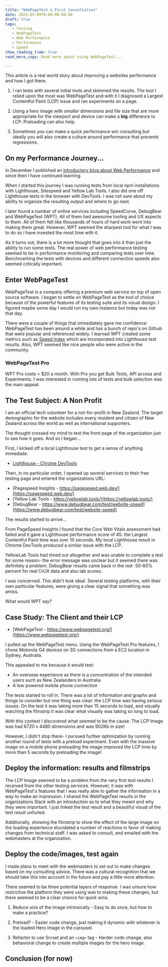 ```yaml
---
title: "WebPageTest & First Consultation"
date: 2023-05-09T8:00:00-08:00
draft: true
tags: 
   - Testing
   - WebPageTest
   - Web Performance
   - Performance
   - Speed
show_reading_time: true
read_more_copy: Read more about using WebPageTest...

---
```


This article is a real world story about improving a websites performance and how I got there.
 
1. I ran tests with several initial tools and skimmed the results. The tool I relied upon the most was WebPageTest and with it I diagnosed a Largest Contentful Paint (LCP) issue and ran experiments on a page. 

2. Using a hero image with *smaller* dimensions and file size that are more appropriate for the viewport and device can make a **big** difference to LCP. Preloading can also help. 

3. Sometimes you can make a quick performance win consulting but ideally you will also create a culture around performance that prevents regressions.

## On my Performance Journey...

In December I published an [introductory blog about Web Performance](/posts/performance) and since then I have continued learning.

When I started this journey I was running tests from local npm installations with Lighthouse, Sitespeed and Yellow Lab Tools. I also did one off Lighthouse tests in the browser with DevTools. I was not sure about my ability to organize the resulting output and where to go next.

I later found a number of online services including SpeedCurve, DebugBear and WebPageTest (WPT). All of them had awesome tooling and UX aspects to them. All of them felt like thousands of hours of hard work went into making them great. However, WPT seemed the sharpest tool for what I was to do so I have invested the most time with it. 

As it turns out, there is a lot more thought that goes into it than just the ability to run some tests. The real power of web performance testing seemed to be in performance monitoring and comparing tests over time. Benchmarking the tests with devices and different connection speeds also seemed critically important.

## Enter WebPageTest

WebPageTest is a company offering a premium web service on top of open source software. I began to settle on WebPageTest as the tool of choice because of the powerful features of its testing suite and its visual design. I figured maybe some day I would run my own instance but today was not that day.

There were a couple of things that immediately gave me confidence: WebPageTest has been around a while and has a bunch of repo's on Github that were popular and referenced widely. I learned WPT created some metrics such as [Speed Index](https://docs.webpagetest.org/metrics/speedindex/) which are incorporated into Lighthouse test results. Also, WPT seemed like nice people who were active in the community.

### WebPageTest Pro

WPT Pro costs < $20 a month. With Pro you get Bulk Tests, API access and Experiments. I was interested in running lots of tests and bulk selection was the main appeal.

## The Test Subject: A Non Profit

I am an official tech volunteer for a not-for-profit in New Zealand. The target demographic for the website includes every resident and citizen of New Zealand across the world as well as international supporters. 

The thought crossed my mind to test the front page of the organization just to see how it goes. And so I began...

First, I kicked off a local Lighthouse test to get a sense of anything immediate:

* [Lighthouse - Chrome DevTools](https://developer.chrome.com/docs/lighthouse/overview/#devtools)

Then, in no particular order, I opened up several services to their free testing page and entered the organizations URL:

* [Pagespeed Insights - https://pagespeed.web.dev/](https://pagespeed.web.dev/)
* [Yellow Lab Tools - https://yellowlab.tools/](https://yellowlab.tools/)
* [DebugBear - https://www.debugbear.com/test/website-speed](https://www.debugbear.com/test/website-speed)

The results started to arrive...

From PageSpeed Insights I found that the Core Web Vitals assessment had failed and it gave a Lighthouse performance score of 45: the Largest Contentful Paint time was over 10 seconds. My local Lighthouse result in Chrome DevTools produced a similar issue with the LCP.

YellowLab Tools had timed out altogether and was unable to complete a test for some reason- the error message was unclear but it seemed there was definitely a problem. DebugBear results came back in the red- 50-60% percent for real CrUX data and also lab scores. 

I was concerned. This didn't look ideal. Several testing platforms, with their own particular features, were giving a clear signal that something was amiss.

What would WPT say?

## Case Study: The Client and their LCP

* [WebPageTest - https://www.webpagetest.org/](https://www.webpagetest.org/)

I pulled up the WebPageTest menu. Using the WebPageTest Pro features, I chose Motorola G4 devices on 3G connections from a EC2 location in Sydney, Australia.

This appealed to me because it would test:

* An overseas experience as there is a concentration of the intended users such as New Zealanders in Australia
* A low powered mobile phone connection

The tests started to roll in. There was a lot of information and graphs and things to consider but one thing was clear: the LCP time was having serious issues. On the test it was taking more than 15 seconds to load, and visually watching the filmstrip it was clear what visually was taking so long to load.

With this context I discovered what seemed to be the cause: The LCP Image was had 6720 x 4480 dimensions and was 902Kb in size! 

However, I didn't stop there- I pursued further optimization by running another round of tests with a preload experiment. Even with the massive image on a mobile phone preloading the image improved the LCP time by more than 5 seconds by preloading the image!

## Deploy the information: results and filmstrips

The LCP Image seemed to be a problem from the very first test results I received from the other testing services. However, it was with WebPageTest's features that I was really able to gather the information in a way to make an impression. I shared the WebPageTest results in the organizations Slack with an introduction as to what they meant and why they were important. I just linked the test result and a beautiful visual of the test result unfurled.

Additionally, showing the filmstrip to show the effect of the large image on the loading experience elucidated a number of reactions in favor of making changes from technical staff. I was asked to consult, and emailed with the webmasters at the organization. 

## Deploy the code/images, test again

I made plans to meet with the webmasters to set out to make changes based on my consulting advice. There was a cultural recognition that we should take this into account in the future and pay a little more attention.

There seemed to be three potential layers of response. I was unsure how restrictive the platform they were using was to making these changes, but there seemed to be a clear chance for quick wins.

1. Reduce size of the image intrinsically - Easy to do once, but how to make a practice?

2. Preload? - Easier code change, just making it dynamic with whatever is the loaded Hero Image in the carousel.

3. Refactor to use Srcset and an `<img>` tag - Harder code change, also behavioral change to create multiple images for the hero image.


## Conclusion (for now)

